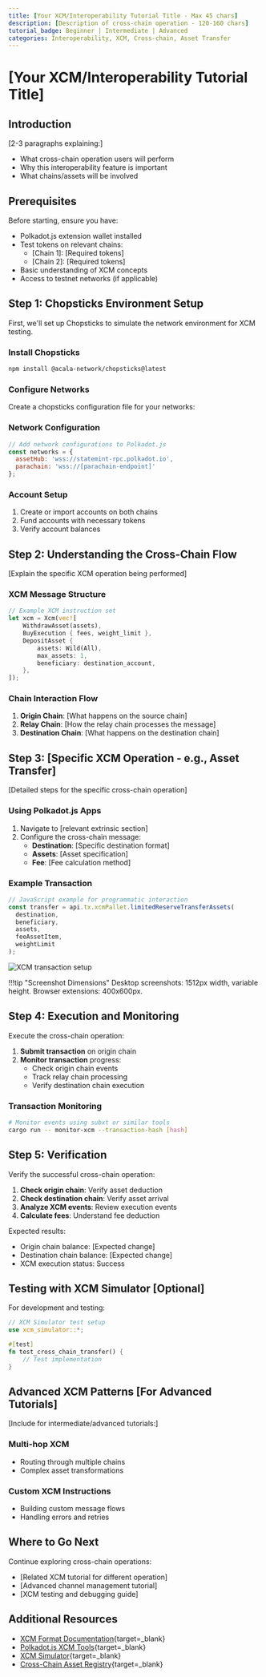 ```yaml
---
title: [Your XCM/Interoperability Tutorial Title - Max 45 chars]
description: [Description of cross-chain operation - 120-160 chars]
tutorial_badge: Beginner | Intermediate | Advanced
categories: Interoperability, XCM, Cross-chain, Asset Transfer
---
```


# [Your XCM/Interoperability Tutorial Title]

## Introduction

[2-3 paragraphs explaining:]
- What cross-chain operation users will perform
- Why this interoperability feature is important
- What chains/assets will be involved

## Prerequisites

Before starting, ensure you have:

- Polkadot.js extension wallet installed
- Test tokens on relevant chains:
  - [Chain 1]: [Required tokens]
  - [Chain 2]: [Required tokens]
- Basic understanding of XCM concepts
- Access to testnet networks (if applicable)

## Step 1: Chopsticks Environment Setup

First, we'll set up Chopsticks to simulate the network environment for XCM testing.

### Install Chopsticks

```bash
npm install @acala-network/chopsticks@latest
```

### Configure Networks

Create a chopsticks configuration file for your networks:

### Network Configuration
```javascript
// Add network configurations to Polkadot.js
const networks = {
  assetHub: 'wss://statemint-rpc.polkadot.io',
  parachain: 'wss://[parachain-endpoint]'
};
```

### Account Setup
1. Create or import accounts on both chains
2. Fund accounts with necessary tokens
3. Verify account balances

## Step 2: Understanding the Cross-Chain Flow

[Explain the specific XCM operation being performed]

### XCM Message Structure
```rust
// Example XCM instruction set
let xcm = Xcm(vec![
    WithdrawAsset(assets),
    BuyExecution { fees, weight_limit },
    DepositAsset {
        assets: Wild(All),
        max_assets: 1,
        beneficiary: destination_account,
    },
]);
```

### Chain Interaction Flow
1. **Origin Chain**: [What happens on the source chain]
2. **Relay Chain**: [How the relay chain processes the message]
3. **Destination Chain**: [What happens on the destination chain]

## Step 3: [Specific XCM Operation - e.g., Asset Transfer]

[Detailed steps for the specific cross-chain operation]

### Using Polkadot.js Apps
1. Navigate to [relevant extrinsic section]
2. Configure the cross-chain message:
   - **Destination**: [Specific destination format]
   - **Assets**: [Asset specification]
   - **Fee**: [Fee calculation method]

### Example Transaction
```javascript
// JavaScript example for programmatic interaction
const transfer = api.tx.xcmPallet.limitedReserveTransferAssets(
  destination,
  beneficiary,
  assets,
  feeAssetItem,
  weightLimit
);
```

![XCM transaction setup](/images/tutorials/interoperability/[category]/[tutorial-name]/xcm-setup.webp)

!!!tip "Screenshot Dimensions"
    Desktop screenshots: 1512px width, variable height. Browser extensions: 400x600px.

## Step 4: Execution and Monitoring

Execute the cross-chain operation:

1. **Submit transaction** on origin chain
2. **Monitor transaction** progress:
   - Check origin chain events
   - Track relay chain processing
   - Verify destination chain execution

### Transaction Monitoring
```bash
# Monitor events using subxt or similar tools
cargo run -- monitor-xcm --transaction-hash [hash]
```

## Step 5: Verification

Verify the successful cross-chain operation:

1. **Check origin chain**: Verify asset deduction
2. **Check destination chain**: Verify asset arrival
3. **Analyze XCM events**: Review execution events
4. **Calculate fees**: Understand fee deduction

Expected results:
- Origin chain balance: [Expected change]
- Destination chain balance: [Expected change]
- XCM execution status: Success

## Testing with XCM Simulator [Optional]

For development and testing:

```rust
// XCM Simulator test setup
use xcm_simulator::*;

#[test]
fn test_cross_chain_transfer() {
    // Test implementation
}
```

## Advanced XCM Patterns [For Advanced Tutorials]

[Include for intermediate/advanced tutorials:]

### Multi-hop XCM
- Routing through multiple chains
- Complex asset transformations

### Custom XCM Instructions
- Building custom message flows
- Handling errors and retries

## Where to Go Next

Continue exploring cross-chain operations:
- [Related XCM tutorial for different operation]
- [Advanced channel management tutorial]
- [XCM testing and debugging guide]

## Additional Resources

- [XCM Format Documentation](https://github.com/paritytech/xcm-format){target=\_blank} 
- [Polkadot.js XCM Tools](https://polkadot.js.org/apps/){target=\_blank} 
- [XCM Simulator](https://github.com/paritytech/polkadot/tree/master/xcm/xcm-simulator){target=\_blank} 
- [Cross-Chain Asset Registry](https://github.com/paritytech/asset-registry){target=\_blank} 